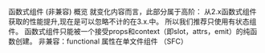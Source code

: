 函数式组件 (非兼容)
概览
就变化内容而言，此部分属于高阶：
从2.x函数式组件获取的性能提升,现在是可以忽略不计的在3.x.中。
所以我们推荐只使用有状态组件。
函数式组件只能被一个接受props和context（即slot，attrs，emit）的纯函数创建。
非兼容：functional 属性在单文件组件 （SFC）<template> 被移除。
非兼容：{ functional: true } 选项在通过函数创建组件被移除。
更多信息，继续阅读！

介绍
在Vue2中，函数式组件必须有两个主要用例。
1.作为一个性能优化。因为他们初始化比有状态组件快的多。
2.返回多个根节点。
然而，在Vue3中，有状态组件性能已经改进到差别可以忽略不计的程度。另外，有状态组件现在同时包含返回多个根节点的鞥那里。
因此，唯一剩下的使用用例为函数式组件是简单组件。例如一个组件去创建一个动态标题。否则，推荐使用去使用有状态组件作为你平常使用。
    